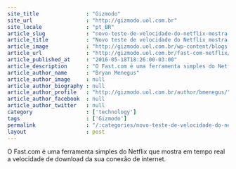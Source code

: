 ```yaml
---
site_title               : "Gizmodo"
site_url                 : "http://gizmodo.uol.com.br"
site_locale              : "pt_BR"
article_slug             : "novo-teste-de-velocidade-do-netflix-mostra-se-seu-provedor-de-internet-esta-te-prejudicando"
article_title            : "Novo teste de velocidade do Netflix mostra se seu provedor de internet está te prejudicando"
article_image            : "http://gizmodo.uol.com.br/wp-content/blogs.dir/8/files/2016/05/fastcom_netflix.jpg"
article_url              : "http://gizmodo.uol.com.br/fast-com-netflix/"
article_published_at     : "2016-05-18T18:26:00-03:00"
article_description      : "O Fast.com é uma ferramenta simples do Netflix que mostra em tempo real a velocidade de download da sua conexão de internet."
article_author_name      : "Bryan Menegus"
article_author_image     : null
article_author_biography : null
article_author_profile   : "http://gizmodo.uol.com.br/author/bmenegus/"
article_author_facebook  : null
article_author_twitter   : null
category                 : ['technology']
tags                     : ['Gizmodo']
permalink                : "/:categories/novo-teste-de-velocidade-do-netflix-mostra-se-seu-provedor-de-internet-esta-te-prejudicando/"
layout                   : post
---
```


O Fast.com é uma ferramenta simples do Netflix que mostra em tempo real a velocidade de download da sua conexão de internet.
